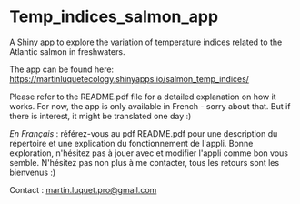 # Temp_indices_salmon_app
A Shiny app to explore the variation of temperature indices related to the Atlantic salmon in freshwaters.

The app can be found here: https://martinluquetecology.shinyapps.io/salmon_temp_indices/

Please refer to the README.pdf file for a detailed explanation on how it works. For now, the app is only available in French - sorry about that. But if there is interest, it might be translated one day :)

*En Français* : référez-vous au pdf README.pdf pour une description du répertoire et une explication du fonctionnement de l'appli. Bonne exploration, n'hésitez pas à jouer avec et modifier l'appli comme bon vous semble. N'hésitez pas non plus à me contacter, tous les retours sont les bienvenus :)

Contact : martin.luquet.pro@gmail.com
